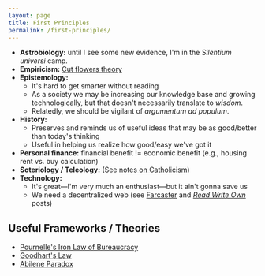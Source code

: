 ```yaml
---
layout: page
title: First Principles
permalink: /first-principles/
---
```

- **Astrobiology:** until I see some new evidence, I'm in the *Silentium universi* camp.
- **Empiricism:** [Cut flowers theory](/cut-flowers.html)
- **Epistemology:**
	- It's hard to get smarter without reading
	- As a society we may be increasing our knowledge base and growing technologically, but that doesn't necessarily translate to *wisdom*.
	- Relatedly, we should be vigilant of *argumentum ad populum*.
- **History:**
	- Preserves and reminds us of useful ideas that may be as good/better than today's thinking
	- Useful in helping us realize how good/easy we've got it
- **Personal finance:** financial benefit != economic benefit (e.g., housing rent vs. buy calculation)
- **Soteriology / Teleology:** (See [notes on Catholicism](/catholic))
- **Technology:**
	- It's great—I'm very much an enthusiast—but it ain't gonna save us
	- We need a decentralized web (see [Farcaster](/farcaster.html) and [*Read Write Own*](/books/read-write-own/) posts)

## Useful Frameworks / Theories
- [Pournelle's Iron Law of Bureaucracy](https://gordonbrander.com/pattern/pournelles-iron-law-of-bureaucracy/)
- [Goodhart's Law](https://gordonbrander.com/pattern/goodharts-law/)
- [Abilene Paradox](https://en.wikipedia.org/wiki/Abilene_paradox)